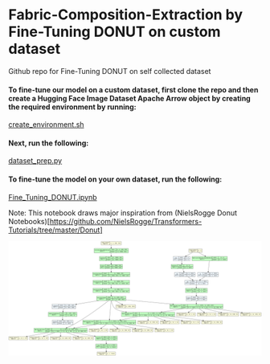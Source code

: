 # Fabric-Composition-Extraction by Fine-Tuning DONUT on custom dataset
Github repo for Fine-Tuning DONUT on self collected dataset

#### To fine-tune our model on a custom dataset, first clone the repo and then create a Hugging Face Image Dataset Apache Arrow object by creating the required environment by running:
[create_environment.sh](https://github.com/azhara001/Fabric-Composition-Extraction/blob/main/create_environment.sh)

#### Next, run the following:
[dataset_prep.py](https://github.com/azhara001/Fabric-Composition-Extraction/blob/main/dataset_prep.py)

#### To fine-tune the model on your own dataset, run the following:
[Fine_Tuning_DONUT.ipynb](https://github.com/azhara001/Fabric-Composition-Extraction/blob/main/Fine_Tuning_DONUT.ipynb)

Note: This notebook draws major inspiration from (NielsRogge Donut Notebooks)[https://github.com/NielsRogge/Transformers-Tutorials/tree/master/Donut]

![Model Architecture](model_architecture.png)
